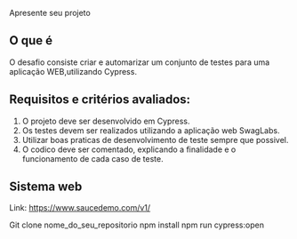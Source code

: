 Apresente seu projeto

## O que é
O desafio consiste criar e automarizar um conjunto de testes para uma aplicação WEB,utilizando Cypress.

## Requisitos e critérios avaliados:
1. O projeto deve ser desenvolvido em Cypress.
2. Os testes devem ser realizados utilizando a aplicação web SwagLabs.
3. Utilizar boas praticas de desenvolvimento de teste sempre que possivel.
4. O codico deve ser comentado, explicando a finalidade e o funcionamento de cada caso de teste.

## Sistema web
Link: https://www.saucedemo.com/v1/


 Git clone nome_do_seu_repositorio
 npm install 
 npm run cypress:open



 